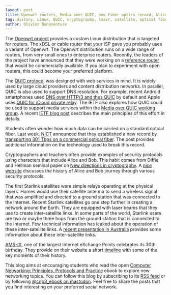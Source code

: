 ```yaml
---
layout: post
title: Openwrt routers, Media over QUIC, new Fiber optics record, Alice and Bob, Starlink lasers
tag: History, Linux, QUIC, cryptography, laser, satellite, optical fiber
author: Olivier Bonaventure
---
```


The [Openwrt project](https://openwrt.org) provides a custom Linux distribution that is targeted for routers. The xDSL or cable router that your ISP gave you probably uses a variant of Openwrt. The Openwrt distribution runs on a wide range of routers, from very small ones to enterprise routers. Recently, the leaders of the project have announced that they were working on a [reference router](https://lwn.net/ml/openwrt-devel/a8aaa495-da0b-4ddc-8c4f-3e1192d8b012@phrozen.org/) that would be commercially available. If you plan to experiment with open routers, this could become your preferred platform.

The [QUIC protocol](https://www.rfc-editor.org/rfc/rfc9000.html) was designed with web services in mind. It is widely used by large cloud providers and content distribution networks. In parallel, QUIC is also used to support DNS resolution. For example, recent Android smartphones used [DNS over HTTP/3 and thus QUIC](https://security.googleblog.com/2022/07/dns-over-http3-in-android.html) by default and Apple uses [QUIC for iCloud private relay](https://www.apple.com/privacy/docs/iCloud_Private_Relay_Overview_Dec2021.PDF). The IETF also explores how QUIC could be used to support media services within the [Media over QUIC working group](https://quic.video). A recent [IETF blog post](https://www.ietf.org/blog/moq-overview/) describes the main principles of this effort in details.

Students often wonder how much data can be carried on a standard optical fiber. Last week, [NICT](https://www.nict.go.jp) announced that they established a new record by [transporting 301 Tbps on a commercial optical fiber](https://www.nict.go.jp/en/press/2024/01/29-1.html?utm_source=hootsuite&utm_medium=twitter&utm_term=&utm_content=&utm_campaign=). The post provides additional information on the technology used to break this record.

Cryptographers and teachers often provide examples of security protocols using characters that include Alice and Bob. This habit comes from Diffie and Hellman seminal paper on [New directions in cryptography](https://ieeexplore.ieee.org/document/1055638). A [nice website](http://cryptocouple.com) discusses the history of Alice and Bob journey through various security protocols.

The first Starlink satellites were simple relays operating at the physical layers. Homes would use their satellite antenna to send a wireless signal that was amplified and directed to a ground station that was connected to the Internet. Recent Starlink satellites go one step further in creating a network around the Earth. They are equipped with laser beams that they use to create inter-satellite links. In some parts of the world, Starlink users are two or maybe three hops from the ground station that is connected to the Internet. Few technical information has leaked about the operation of these inter-satellite links. A [recent presentation in Australia](https://au.pcmag.com/networking/103636/starlinks-laser-system-is-beaming-42-million-gb-of-data-per-day) provides some information about these inter-satellite links.

[AMS-IX](https://www.ams-ix.net), one of the largest Internet eXchange Points celebrates its 30th birthday. They provide on their website a short [timeline](https://events.ams-ix.net/30-years) with some of the key moments of their history.



This blog aims at encouraging students who read the open [Computer Networking: Principles, Protocols and Practice](https://www.computer-networking.info) ebook to explore new networking topics. You can follow this blog by subscribing to its [RSS feed](http://blog.computer-networking.info/feed.xml) or by following [@cnp3_ebook on mastodon](https://mastodon.acm.org/@cnp3_ebook). Feel free to share the posts that you find interesting on your preferred social network.